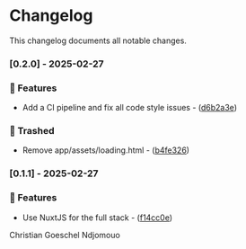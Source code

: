 # Changelog

This changelog documents all notable changes.

### [0.2.0] - 2025-02-27

### 🚀 Features

- Add a CI pipeline and fix all code style issues - ([d6b2a3e](https://gitea.christiangoeschel.com/christiangoeschel/portfolio/commit/d6b2a3e6d9ece751f3beee66ebd368301408ce56))

### 🚮 Trashed

- Remove app/assets/loading.html - ([b4fe326](https://gitea.christiangoeschel.com/christiangoeschel/portfolio/commit/b4fe326dd1874fd1232fc4be2ab4902d27c12ed0))

### [0.1.1] - 2025-02-27

### 🚀 Features

- Use NuxtJS for the full stack - ([f14cc0e](https://gitea.christiangoeschel.com/christiangoeschel/portfolio/commit/f14cc0ef715cf664d50ff62fe73220d819955724))



Christian Goeschel Ndjomouo

